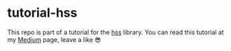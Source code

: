 # tutorial-hss

This repo is part of a tutorial for the [hss](www.github.com/brunorosilva/hss) library.
You can read this tutorial at my [Medium](https://medium.com/@brunorosilva) page, leave a like 😎
